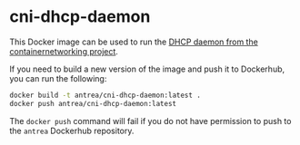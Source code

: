 # cni-dhcp-daemon

This Docker image can be used to run the [DHCP daemon from the
containernetworking
project](https://github.com/containernetworking/plugins/tree/master/plugins/ipam/dhcp).

If you need to build a new version of the image and push it to Dockerhub, you
can run the following:

```bash
docker build -t antrea/cni-dhcp-daemon:latest .
docker push antrea/cni-dhcp-daemon:latest
```

The `docker push` command will fail if you do not have permission to push to the
`antrea` Dockerhub repository.
